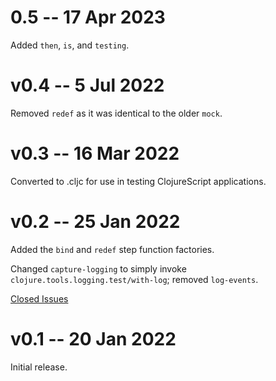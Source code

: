 # 0.5 -- 17 Apr 2023

Added `then`, `is`, and `testing`.

# v0.4 -- 5 Jul 2022

Removed `redef` as it was identical to the older `mock`.

# v0.3 -- 16 Mar 2022

Converted to .cljc for use in testing ClojureScript applications.

# v0.2 -- 25 Jan 2022

Added the `bind` and `redef` step function factories.

Changed `capture-logging` to simply invoke `clojure.tools.logging.test/with-log`; removed `log-events`.

[Closed Issues](https://github.com/hlship/test-pipeline/milestone/1?closed=1)

# v0.1 -- 20 Jan 2022

Initial release.
